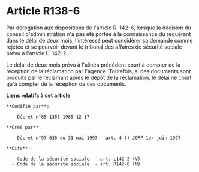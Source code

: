 # Article R138-6

Par dérogation aux dispositions de l'article R. 142-6, lorsque la décision du conseil d'administration n'a pas été portée à
la connaissance du requérant dans le délai de deux mois, l'intéressé peut considérer sa demande comme rejetée et se pourvoir
devant le tribunal des affaires de sécurité sociale prévu à l'article L. 142-2.

Le délai de deux mois prévu à l'alinéa précédent court à compter de la réception de la réclamation par l'agence. Toutefois,
si des documents sont produits par le réclamant après le dépôt de la réclamation, le délai ne court qu'à compter de la
réception de ces documents.

**Liens relatifs à cet article**

	**Codifié par**:

	  - Décret n°85-1353 1985-12-17

	**Créé par**:

	  - Décret n°97-635 du 31 mai 1997 - art. 4 () JORF 1er juin 1997

	**Cite**:

	  - Code de la sécurité sociale. - art. L142-2 (V)
	  - Code de la sécurité sociale. - art. R142-6 (M)
